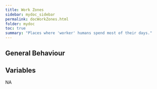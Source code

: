```yaml
---
title: Work Zones
sidebar: mydoc_sidebar
permalink: docWorkZones.html
folder: mydoc
toc: true
summary: "Places where 'worker' humans spend most of their days."
---
```


## General Behaviour

## Variables
NA